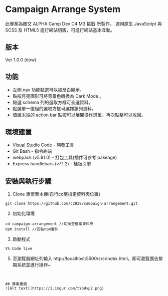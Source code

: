 # Campaign Arrange System
此專案為繳交 ALPHA Camp Dev C4 M3 挑戰 所製作。
運用原生 JavaScript 與 SCSS 及 HTML5 進行網站切版，可進行網站基本互動。


## 版本
Ver 1.0.0 (now)


## 功能
* 左側 nav 功能點選可以被反白顯示。
* 點按月亮圖形可將背景色轉換為 Dark Mode 。
* 點選 schema 列的選取方框可全選資料。
* 點選單一值組的選取方框可選擇該列資料。
* 值組末端的 action bar 點按可以展開操作選單，再次點擊可以收回。



## 環境建置
* Visual Studio Code - 開發工具
* Git Bash - 指令終端
* webpack (v5.91.0) - 打包工具(插件可參考 pakeage)
* Express handlebars (v7.1.2) - 樣板引擎


## 安裝與執行步驟
1. Clone 專案至本機(自行cd至指定資料夾位置)
```
git clone https://github.com/c2838/campaign-arrangement.git
```
2. 初始化環境
```
cd campaign-arrangement //切換至檔案資料夾
npm install //安裝npm套件
```
3. 啟動程式
```
VS Code live
```
5. 至瀏覽器網址列輸入 http://localhost:5500/src/index.html，即可瀏覽廣告排期系統並進行操作~
```


## 專案畫面
![Alt text](https://i.imgur.com/tYoUvp2.png)